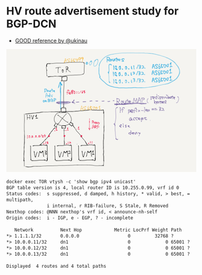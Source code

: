
# HV route advertisement study for BGP-DCN

- [GOOD reference by @ukinau](https://qiita.com/ukinau/items/cb25588fb0c276a009dc)

![](topo.png)

```
docker exec TOR vtysh -c 'show bgp ipv4 unicast'
BGP table version is 4, local router ID is 10.255.0.99, vrf id 0
Status codes:  s suppressed, d damped, h history, * valid, > best, = multipath,
               i internal, r RIB-failure, S Stale, R Removed
Nexthop codes: @NNN nexthop's vrf id, < announce-nh-self
Origin codes:  i - IGP, e - EGP, ? - incomplete

   Network          Next Hop            Metric LocPrf Weight Path
*> 1.1.1.1/32       0.0.0.0                  0         32768 ?
*> 10.0.0.11/32     dn1                      0             0 65001 ?
*> 10.0.0.12/32     dn1                      0             0 65001 ?
*> 10.0.0.13/32     dn1                      0             0 65001 ?

Displayed  4 routes and 4 total paths
```

